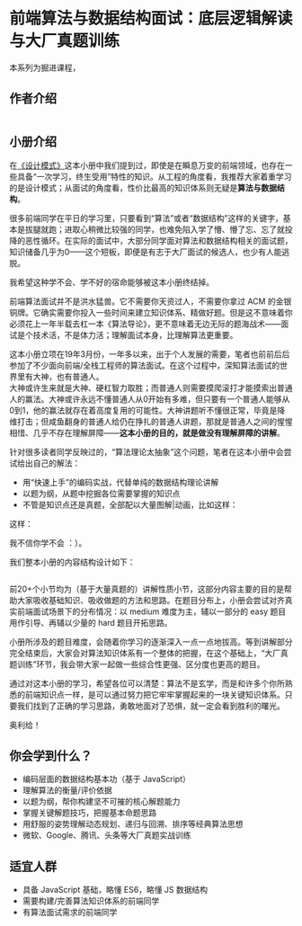 # 前端算法与数据结构面试：底层逻辑解读与大厂真题训练
本系列为掘进课程，
<h2>作者介绍</h2><p><img src="https://p1-jj.byteimg.com/tos-cn-i-t2oaga2asx/gold-user-assets/2020/4/14/17178535a8d64482~tplv-t2oaga2asx-image.image" alt=""></p><h2>小册介绍</h2><p>在<a href="https://juejin.cn/book/6844733790204461070" target="_blank" rel="nofollow noopener noreferrer">《设计模式》</a>这本小册中我们提到过，即使是在瞬息万变的前端领域，也存在一些具备“一次学习，终生受用”特性的知识。从工程的角度看，我推荐大家着重学习的是设计模式；从面试的角度看，性价比最高的知识体系则无疑是<strong>算法与数据结构</strong>。</p><p>很多前端同学在平日的学习里，只要看到“算法”或者“数据结构”这样的关键字，基本是拔腿就跑；进取心稍微比较强的同学，也难免陷入学了懵、懵了忘、忘了就投降的恶性循环。在实际的面试中，大部分同学面对算法和数据结构相关的面试题，知识储备几乎为0——这个短板，即便是有志于大厂面试的候选人，也少有人能逃脱。</p><p>我希望这种学不会、学不好的宿命能够被这本小册终结掉。</p><p>前端算法面试并不是洪水猛兽。它不需要你天资过人，不需要你拿过 ACM 的金银铜牌。它确实需要你投入一些时间来建立知识体系、精做好题。但是这不意味着你必须花上一年半载去杠一本《算法导论》，更不意味着无边无际的题海战术——面试是个技术活，不是体力活；理解面试本身，比理解算法更重要。</p><p>这本小册立项在19年3月份，一年多以来，出于个人发展的需要，笔者也前前后后参加了不少面向前端/全栈工程师的算法面试。在这个过程中，深知算法面试的世界里有大神，也有普通人。<br>大神或许生来就是大神、硬杠智力取胜；而普通人则需要摸爬滚打才能摸索出普通人的赢法。大神或许永远不懂普通人从0开始有多难，但只要有一个普通人能够从0到1，他的赢法就存在着高度复用的可能性。大神讲题听不懂很正常，毕竟是降维打击；但咸鱼翻身的普通人给仍在挣扎的普通人讲题，那就是普通人之间的惺惺相惜、几乎不存在理解屏障——<strong>这本小册的目的，就是做没有理解屏障的讲解</strong>。</p><p>针对很多读者同学反映过的，“算法理论太抽象”这个问题，笔者在这本小册中会尝试给出自己的解法：</p><ul><li>用“快速上手”的编码实战，代替单纯的数据结构理论讲解</li><li>以题为纲，从题中挖掘各位需要掌握的知识点</li><li>不管是知识点还是真题，全部配以大量图解|动画，比如这样：</li></ul><p><img src="https://p1-jj.byteimg.com/tos-cn-i-t2oaga2asx/gold-user-assets/2020/4/6/1714f098b2bd1f9a~tplv-t2oaga2asx-image.image" alt="">这样：</p><p><img src="https://p1-jj.byteimg.com/tos-cn-i-t2oaga2asx/gold-user-assets/2020/3/8/170badf9555e7b85~tplv-t2oaga2asx-image.image" alt="">我不信你学不会 ：）。</p><p>我们整本小册的内容结构设计如下：</p><p><img src="https://p1-jj.byteimg.com/tos-cn-i-t2oaga2asx/gold-user-assets/2020/4/24/171ac729f7c0feb9~tplv-t2oaga2asx-image.image" alt=""></p><p>前20+个小节均为（基于大量真题的）讲解性质小节，这部分内容主要的目的是帮助大家吸收基础知识、吸收做题的方法和思路。在题目分布上，小册会尝试对齐真实前端面试场景下的分布情况：以 medium 难度为主，辅以一部分的 easy 题目用作引导、再辅以少量的 hard 题目开拓思路。</p><p>小册所涉及的题目难度，会随着你学习的逐渐深入一点一点地拔高。等到讲解部分完全结束后，大家会对算法知识体系有一个整体的把握，在这个基础上，“大厂真题训练”环节，我会带大家一起做一些综合性更强、区分度也更高的题目。</p><p>通过对这本小册的学习，希望各位可以清楚：算法不是玄学，而是和许多个你所熟悉的前端知识点一样，是可以通过努力把它牢牢掌握起来的一块关键知识体系。只要我们找到了正确的学习思路，勇敢地面对了恐惧，就一定会看到胜利的曙光。</p><p>奥利给！</p><h2>你会学到什么？</h2><ul><li>编码层面的数据结构基本功（基于 JavaScript）</li><li>理解算法的衡量/评价依据</li><li>以题为纲，帮你构建坚不可摧的核心解题能力</li><li>掌握关键解题技巧，把握基本命题思路</li><li>用舒服的姿势理解动态规划、递归与回溯、排序等经典算法思想</li><li>微软、Google、腾讯、头条等大厂真题实战训练</li></ul><h2>适宜人群</h2><ul><li>具备 JavaScript 基础，略懂 ES6，略懂 JS 数据结构</li><li>需要构建/完善算法知识体系的前端同学</li><li>有算法面试需求的前端同学</li></ul>
